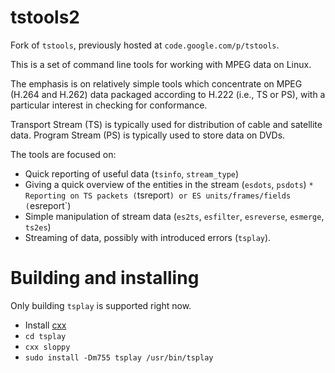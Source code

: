 # tstools2

Fork of `tstools`, previously hosted at `code.google.com/p/tstools`.

This is a set of command line tools for working with MPEG data on Linux.

The emphasis is on relatively simple tools which concentrate on MPEG (H.264 and
H.262) data packaged according to H.222 (i.e., TS or PS), with a particular
interest in checking for conformance.

Transport Stream (TS) is typically used for distribution of cable and satellite
data. Program Stream (PS) is typically used to store data on DVDs.

The tools are focused on:

* Quick reporting of useful data (`tsinfo`, `stream_type`)
* Giving a quick overview of the entities in the stream (`esdots`, `psdots`)
`* Reporting on TS packets (`tsreport`) or ES units/frames/fields (`esreport`)
* Simple manipulation of stream data (`es2ts`, `esfilter`, `esreverse`, `esmerge`, `ts2es`)
* Streaming of data, possibly with introduced errors (`tsplay`).

# Building and installing

Only building `tsplay` is supported right now.

* Install [cxx](https://github.com/xyproto/cxx)
* `cd tsplay`
* `cxx sloppy`
* `sudo install -Dm755 tsplay /usr/bin/tsplay`
